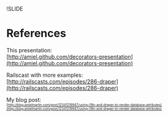 !SLIDE

# References #

This presentation:<br/>
[http://amiel.github.com/decorators-presentation](http://amiel.github.com/decorators-presentation)

Railscast with more examples:<br/>
[http://railscasts.com/episodes/286-draper](http://railscasts.com/episodes/286-draper)

<!-- http://blog.carnesmedia.com/my-post-there -->


My blog post:<br/>
<span style="font-size: 0.6em;">
[http://blog.amielmartin.com/post/12341219947/using-i18n-and-draper-to-render-database-attributes](http://blog.amielmartin.com/post/12341219947/using-i18n-and-draper-to-render-database-attributes)
</span>